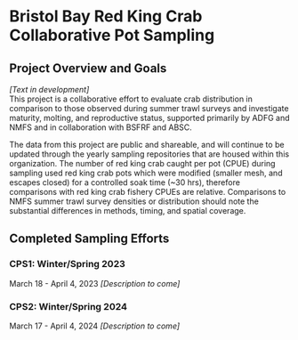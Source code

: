 # Bristol Bay Red King Crab Collaborative Pot Sampling

## Project Overview and Goals
*[Text in development]*  
This project is a collaborative effort to evaluate crab distribution in comparison to those observed during summer trawl surveys and investigate maturity, molting, and reproductive status, supported primarily by ADFG and NMFS and in collaboration with BSFRF and ABSC.  

The data from this project are public and shareable, and will continue to be updated through the yearly sampling repositories that are housed within this organization. The number of red king crab caught per pot (CPUE) during sampling used red king crab pots which were modified (smaller mesh, and escapes closed) for a controlled soak time (~30 hrs), therefore comparisons with red king crab fishery CPUEs are relative. Comparisons to NMFS summer trawl survey densities or distribution should note the substantial differences in methods, timing, and spatial coverage.

## Completed Sampling Efforts
### CPS1: Winter/Spring 2023
March 18 - April 4, 2023
*[Description to come]*

### CPS2: Winter/Spring 2024
March 17 - April 4, 2024
*[Description to come]*
